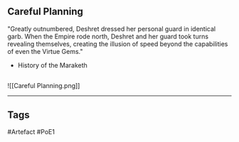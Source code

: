 ## Careful Planning
"Greatly outnumbered, Deshret dressed her personal guard in identical garb. When the Empire rode north, Deshret and her guard took turns revealing themselves, creating the illusion of speed beyond the capabilities of even the Virtue Gems."
- History of the Maraketh
##
![[Careful Planning.png]]

---
## Tags
#Artefact
#PoE1